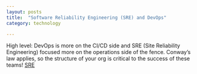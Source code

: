 ```yaml
---
layout: posts
title:  "Software Reliability Engineering (SRE) and DevOps"
category: technology

---
```

High level: DevOps is more on the CI/CD side and SRE (Site Reliability Engineering) focused more on the operations side of the fence. Conway’s law applies, so the structure of your org is critical to the success of these teams!
[SRE](https://harness.io/blog/sre-vs-devops)